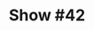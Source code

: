 ---
title: 'Show #42'
pubDate: 2025-07-09
description: 'turn the camera on'
spinitron: ''
spotify: https://open.spotify.com/embed/playlist/3q1iQkVLaoq8vBfld2ubgP
tags:
  - posthardcore
  - aka screamo
  - aka emo
---